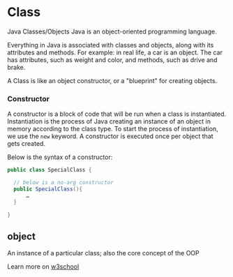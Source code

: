 # Class
Java Classes/Objects
Java is an object-oriented programming language.

Everything in Java is associated with classes and objects, along with its attributes and methods. For example: in real life, a car is an object. The car has attributes, such as weight and color, and methods, such as drive and brake.

A Class is like an object constructor, or a "blueprint" for creating objects.

### Constructor
A constructor is a block of code that will be run when a class is instantiated. Instantiation is the process of Java creating an instance of an object in memory according to the class type. To start the process of instantiation, we use the `new` keyword. A constructor is executed once per object that gets created.

Below is the syntax of a constructor:

```java
public class SpecialClass {

  // below is a no-arg constructor
  public SpecialClass(){
      …
  }

}
```

## object
An instance of a particular class; also the core concept of the OOP


Learn more on [w3school](https://www.w3schools.com/java/java_classes.asp)